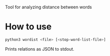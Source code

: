 Tool for analyzing distance between words

# How to use

```bash
python3 wordist <file> [<stop-word-list-file>]
```

Prints relations as JSON to stdout.

